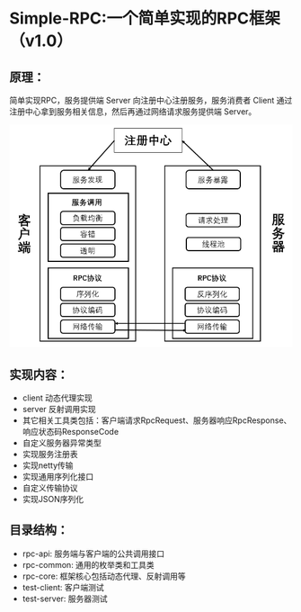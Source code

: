 # Simple-RPC:一个简单实现的RPC框架（v1.0）
## 原理：
简单实现RPC，服务提供端 Server 向注册中心注册服务，服务消费者
Client 通过注册中心拿到服务相关信息，然后再通过网络请求服务提供端 Server。


![blockchain](./image/rpc_framework.png)
## 实现内容：
* client 动态代理实现
* server 反射调用实现
* 其它相关工具类包括：客户端请求RpcRequest、服务器响应RpcResponse、
响应状态码ResponseCode
* 自定义服务器异常类型
* 实现服务注册表
* 实现netty传输
* 实现通用序列化接口
* 自定义传输协议
* 实现JSON序列化

## 目录结构：
* rpc-api: 服务端与客户端的公共调用接口
* rpc-common: 通用的枚举类和工具类
* rpc-core: 框架核心包括动态代理、反射调用等
* test-client: 客户端测试
* test-server: 服务器测试
